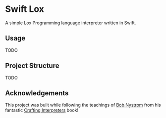 # Swift Lox

A simple Lox Programming language interpreter written in Swift.

## Usage

TODO

## Project Structure

TODO

## Acknowledgements

This project was built while following the teachings of [Bob Nystrom](https://github.com/munificent) from his fantastic [Crafting Interpreters](https://github.com/munificent/craftinginterpreters) book!
